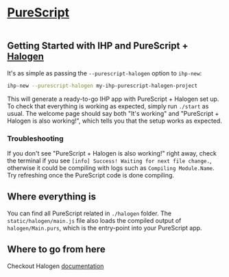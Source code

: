 # [PureScript](https://www.purescript.org/)

```toc

```

## Getting Started with IHP and PureScript + [Halogen](https://purescript-halogen.github.io/purescript-halogen/)

It's as simple as passing the `--purescript-halogen` option to `ihp-new`:

```bash
ihp-new --purescript-halogen my-ihp-purescript-halogen-project
```

This will generate a ready-to-go IHP app with PureScript + Halogen set up. To check that everything is working as expected, simply run `./start` as usual. The welcome page should say both "It's working" and "PureScript + Halogen is also working!", which tells you that the setup works as expected.

### Troubleshooting

If you don't see "PureScript + Halogen is also working!" right away, check the terminal if you see `[info] Success! Waiting for next file change.`, otherwise it could be compiling with logs such as `Compiling Module.Name`. Try refreshing once the PureScript code is done compiling.

## Where everything is

You can find all PureScript related in `./halogen` folder. The `static/halogen/main.js` file also loads the compiled output of `halogen/Main.purs`, which is the entry-point into your PureScript app.

## Where to go from here

Checkout Halogen [documentation](https://purescript-halogen.github.io/purescript-halogen/)
